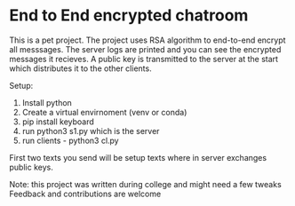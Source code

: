 # End to End encrypted chatroom
This is a pet project.
The project uses RSA algorithm to end-to-end encrypt all messsages. 
The server logs are printed and you can see the encrypted messages it recieves.
A public key is transmitted to the server at the start which distributes it to the other clients.

Setup:
1) Install python
2) Create a virtual envirnoment (venv or conda)
3) pip install keyboard
4) run python3 s1.py which is the server
5) run clients - python3  cl.py

First two texts you send will be setup texts where in server exchanges public keys.










Note: this project was written during college and might need a few tweaks
Feedback and contributions are welcome 
